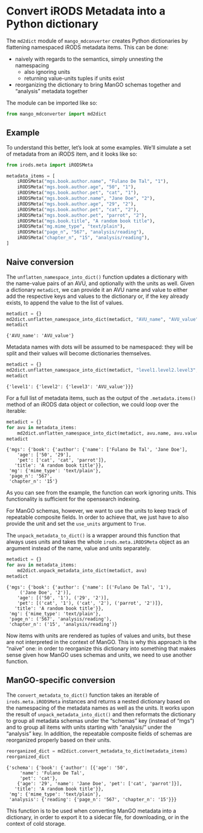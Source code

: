 # Convert iRODS Metadata into a Python dictionary


The `md2dict` module of `mango_mdconverter` creates Python dictionaries
by flattening namespaced iRODS metadata items. This can be done:

- naively with regards to the semantics, simply unnesting the
  namespacing
  - also ignoring units
  - returning value-units tuples if units exist
- reorganizing the dictionary to bring ManGO schemas together and
  “analysis” metadata together

The module can be imported like so:

``` python
from mango_mdconverter import md2dict
```

## Example

To understand this better, let’s look at some examples. We’ll simulate a
set of metadata from an iRODS item, and it looks like so:

``` python
from irods.meta import iRODSMeta

metadata_items = [
    iRODSMeta("mgs.book.author.name", "Fulano De Tal", "1"),
    iRODSMeta("mgs.book.author.age", "50", "1"),
    iRODSMeta("mgs.book.author.pet", "cat", "1"),
    iRODSMeta("mgs.book.author.name", "Jane Doe", "2"),
    iRODSMeta("mgs.book.author.age", "29", "2"),
    iRODSMeta("mgs.book.author.pet", "cat", "2"),
    iRODSMeta("mgs.book.author.pet", "parrot", "2"),
    iRODSMeta("mgs.book.title", "A random book title"),
    iRODSMeta("mg.mime_type", "text/plain"),
    iRODSMeta("page_n", "567", "analysis/reading"),
    iRODSMeta("chapter_n", "15", "analysis/reading"),
]
```

## Naive conversion

The `unflatten_namespace_into_dict()` function updates a dictionary with
the name-value pairs of an AVU, and optionally with the units as well.
Given a dictionary `metadict`, we can provide it an AVU name and value
to either add the respective keys and values to the dictionary or, if
the key already exists, to append the value to the list of values.

``` python
metadict = {}
md2dict.unflatten_namespace_into_dict(metadict, "AVU_name", "AVU_value")
metadict
```

    {'AVU_name': 'AVU_value'}

Metadata names with dots will be assumed to be namespaced: they will be
split and their values will become dictionaries themselves.

``` python
metadict = {}
md2dict.unflatten_namespace_into_dict(metadict, "level1.level2.level3", "AVU_value")
metadict
```

    {'level1': {'level2': {'level3': 'AVU_value'}}}

For a full list of metadata items, such as the output of the
`.metadata.items()` method of an iRODS data object or collection, we
could loop over the iterable:

``` python
metadict = {}
for avu in metadata_items:
    md2dict.unflatten_namespace_into_dict(metadict, avu.name, avu.value)
metadict
```

    {'mgs': {'book': {'author': {'name': ['Fulano De Tal', 'Jane Doe'],
        'age': ['50', '29'],
        'pet': ['cat', 'cat', 'parrot']},
       'title': 'A random book title'}},
     'mg': {'mime_type': 'text/plain'},
     'page_n': '567',
     'chapter_n': '15'}

As you can see from the example, the function can work ignoring units.
This functionality is sufficient for the opensearch indexing.

For ManGO schemas, however, we want to use the units to keep track of
repeatable composite fields. In order to achieve that, we just have to
also provide the unit and set the `use_units` argument to `True`.
<!-- TODO: Probably the argument is unnecessary? -->

The `unpack_metadata_to_dict()` is a wrapper around this function that
always uses units and takes the whole `irods.meta.iRODSMeta` object as
an argument instead of the name, value and units separately.

``` python
metadict = {}
for avu in metadata_items:
    md2dict.unpack_metadata_into_dict(metadict, avu)
metadict
```

    {'mgs': {'book': {'author': {'name': [('Fulano De Tal', '1'),
         ('Jane Doe', '2')],
        'age': [('50', '1'), ('29', '2')],
        'pet': [('cat', '1'), ('cat', '2'), ('parrot', '2')]},
       'title': 'A random book title'}},
     'mg': {'mime_type': 'text/plain'},
     'page_n': ('567', 'analysis/reading'),
     'chapter_n': ('15', 'analysis/reading')}

Now items with units are rendered as tuples of values and units, but
these are not interpreted in the context of ManGO. This is why this
approach is the “naïve” one: in order to reorganize this dictionary into
something that makes sense given how ManGO uses schemas and units, we
need to use another function.

## ManGO-specific conversion

The `convert_metadata_to_dict()` function takes an iterable of
`irods.meta.iRODSMeta` instances and returns a nested dictionary based
on the namespacing of the metadata names as well as the units. It works
upon the result of `unpack_metadata_into_dict()` and then reformats the
dictionary to group all metadata schemas under the “schemas” key
(instead of “mgs”) and to group all items with units starting with
“analysis/” under the “analysis” key. In addition, the repeatable
composite fields of schemas are reorganized properly based on their
units.

``` python
reorganized_dict = md2dict.convert_metadata_to_dict(metadata_items)
reorganized_dict
```

    {'schema': {'book': {'author': [{'age': '50',
         'name': 'Fulano De Tal',
         'pet': 'cat'},
        {'age': '29', 'name': 'Jane Doe', 'pet': ['cat', 'parrot']}],
       'title': 'A random book title'}},
     'mg': {'mime_type': 'text/plain'},
     'analysis': {'reading': {'page_n': '567', 'chapter_n': '15'}}}

This function is to be used when converting ManGO metadata into a
dictionary, in order to export it to a sidecar file, for downloading, or
in the context of cold storage.

